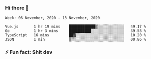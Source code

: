 ### Hi there 👋
<!--START_SECTION:waka-->
```text
Week: 06 November, 2020 - 13 November, 2020

Vue.js       1 hr 19 mins    ████████████▒░░░░░░░░░░░░   49.17 % 
Go           1 hr 3 mins     ██████████░░░░░░░░░░░░░░░   39.58 % 
TypeScript   16 mins         ██▓░░░░░░░░░░░░░░░░░░░░░░   10.20 % 
JSON         1 min           ▒░░░░░░░░░░░░░░░░░░░░░░░░   00.86 % 
```
<!--END_SECTION:waka-->
<!--
**TG4LAaron/TG4LAaron** is a ✨ _special_ ✨ repository because its `README.md` (this file) appears on your GitHub profile.

Here are some ideas to get you started:

- 🔭 I’m currently working on ...
- 🌱 I’m currently learning ...
- 👯 I’m looking to collaborate on ...
- 🤔 I’m looking for help with ...
- 💬 Ask me about ...
- 📫 How to reach me: ...
- 😄 Pronouns: ...
- ⚡ Fun fact: ...
-->
### ⚡ Fun fact: Shit dev

